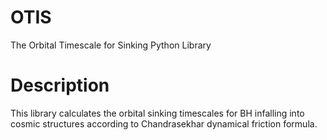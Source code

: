 # OTIS
The Orbital Timescale for Sinking Python Library

# Description

This library calculates the orbital sinking timescales for BH infalling into cosmic structures according to Chandrasekhar dynamical friction formula. 

